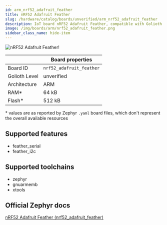 ```yaml
---
id: arm_nrf52_adafruit_feather
title: nRF52 Adafruit Feather
slug: /hardware/catalog/boards/unverified/arm_nrf52_adafruit_feather
description: IoT board nRF52 Adafruit Feather, compatible with Golioth at unverified level.
image: /img/boards/arm/nrf52_adafruit_feather.png
sidebar_class_name: hide-item
---
```


[//]: # (This is an auto-generated file, do not edit! Changes to it will be lost upon re-generation)

![nRF52 Adafruit Feather!](/img/boards/arm/nrf52_adafruit_feather.png "nRF52 Adafruit Feather")

|                | Board properties     |
| -------------  | -------------------- |
| Board ID       | `nrf52_adafruit_feather` |
| Golioth Level  | unverified       |
| Architecture   | ARM |
| RAM*           | 64 kB |
| Flash*         | 512 kB |

\* values are as reported by Zephyr `.yaml` board files, which don't represent the overall available resources



## Supported features

* feather_serial
* feather_i2c

## Supported toolchains

* zephyr
* gnuarmemb
* xtools

## Official Zephyr docs

[nRF52 Adafruit Feather (nrf52_adafruit_feather)](https://docs.zephyrproject.org/latest/boards/arm/nrf52_adafruit_feather/doc/index.html)
